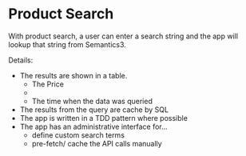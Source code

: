# Product Search

With product search, a user can enter a search string and the app will lookup that string from Semantics3.

Details:

  - The results are shown in a table.
    - The Price
    - 
    - The time when the data was queried
  - The results from the query are cache by SQL
  - The app is written in a TDD pattern where possible
  - The app has an administrative interface for...
    - define custom search terms
    - pre-fetch/ cache the API calls manually
